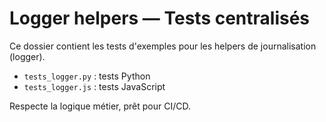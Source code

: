 # Logger helpers — Tests centralisés

Ce dossier contient les tests d'exemples pour les helpers de journalisation (logger).
- `tests_logger.py` : tests Python
- `tests_logger.js` : tests JavaScript

Respecte la logique métier, prêt pour CI/CD.
